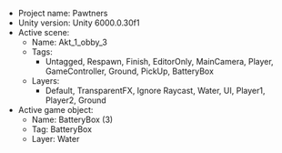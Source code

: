 <!-- UNITY CODE ASSIST INSTRUCTIONS START -->
- Project name: Pawtners
- Unity version: Unity 6000.0.30f1
- Active scene:
  - Name: Akt_1_obby_3
  - Tags:
    - Untagged, Respawn, Finish, EditorOnly, MainCamera, Player, GameController, Ground, PickUp, BatteryBox
  - Layers:
    - Default, TransparentFX, Ignore Raycast, Water, UI, Player1, Player2, Ground
- Active game object:
  - Name: BatteryBox (3)
  - Tag: BatteryBox
  - Layer: Water
<!-- UNITY CODE ASSIST INSTRUCTIONS END -->
